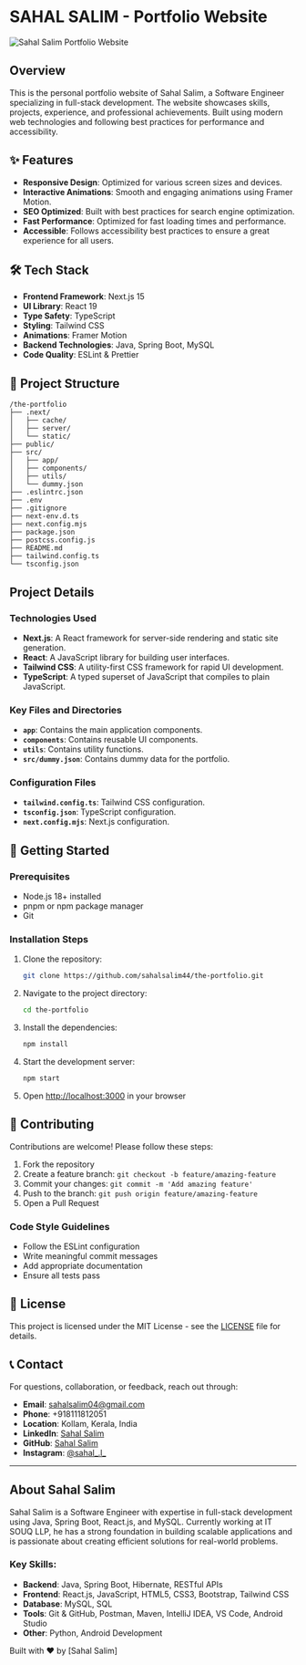 # SAHAL SALIM - Portfolio Website

![Sahal Salim Portfolio Website](https://github.com/user-attachments/assets/4f82669c-9a5a-4761-a927-2f54f0f64169)

## Overview

This is the personal portfolio website of Sahal Salim, a Software Engineer specializing in full-stack development. The website showcases skills, projects, experience, and professional achievements. Built using modern web technologies and following best practices for performance and accessibility.

## ✨ Features

- **Responsive Design**: Optimized for various screen sizes and devices.
- **Interactive Animations**: Smooth and engaging animations using Framer Motion.
- **SEO Optimized**: Built with best practices for search engine optimization.
- **Fast Performance**: Optimized for fast loading times and performance.
- **Accessible**: Follows accessibility best practices to ensure a great experience for all users.

## 🛠️ Tech Stack

- **Frontend Framework**: Next.js 15
- **UI Library**: React 19
- **Type Safety**: TypeScript
- **Styling**: Tailwind CSS
- **Animations**: Framer Motion
- **Backend Technologies**: Java, Spring Boot, MySQL
- **Code Quality**: ESLint & Prettier

## 📁 Project Structure

```
/the-portfolio
├── .next/
│   ├── cache/
│   ├── server/
│   └── static/
├── public/
├── src/
│   ├── app/
│   ├── components/
│   ├── utils/
│   └── dummy.json
├── .eslintrc.json
├── .env
├── .gitignore
├── next-env.d.ts
├── next.config.mjs
├── package.json
├── postcss.config.js
├── README.md
├── tailwind.config.ts
└── tsconfig.json
```

## Project Details

### Technologies Used

- **Next.js**: A React framework for server-side rendering and static site generation.
- **React**: A JavaScript library for building user interfaces.
- **Tailwind CSS**: A utility-first CSS framework for rapid UI development.
- **TypeScript**: A typed superset of JavaScript that compiles to plain JavaScript.

### Key Files and Directories

- **`app`**: Contains the main application components.
- **`components`**: Contains reusable UI components.
- **`utils`**: Contains utility functions.
- **`src/dummy.json`**: Contains dummy data for the portfolio.

### Configuration Files

- **`tailwind.config.ts`**: Tailwind CSS configuration.
- **`tsconfig.json`**: TypeScript configuration.
- **`next.config.mjs`**: Next.js configuration.

## 🚀 Getting Started

### Prerequisites

- Node.js 18+ installed
- pnpm or npm package manager
- Git

### Installation Steps

1. Clone the repository:

   ```sh
   git clone https://github.com/sahalsalim44/the-portfolio.git
   ```

2. Navigate to the project directory:

   ```sh
   cd the-portfolio
   ```

3. Install the dependencies:

   ```sh
   npm install
   ```

4. Start the development server:

   ```sh
   npm start
   ```

5. Open [http://localhost:3000](http://localhost:3000) in your browser

## 🤝 Contributing

Contributions are welcome! Please follow these steps:

1. Fork the repository
2. Create a feature branch: `git checkout -b feature/amazing-feature`
3. Commit your changes: `git commit -m 'Add amazing feature'`
4. Push to the branch: `git push origin feature/amazing-feature`
5. Open a Pull Request

### Code Style Guidelines

- Follow the ESLint configuration
- Write meaningful commit messages
- Add appropriate documentation
- Ensure all tests pass

## 📝 License

This project is licensed under the MIT License - see the [LICENSE](LICENSE) file for details.

## 📞 Contact

For questions, collaboration, or feedback, reach out through:

- **Email**: sahalsalim04@gmail.com
- **Phone**: +918111812051
- **Location**: Kollam, Kerala, India
- **LinkedIn**: [Sahal Salim](https://www.linkedin.com/in/sahal-salim-38a0b32b9)
- **GitHub**: [Sahal Salim](https://github.com/sahalsalim44)
- **Instagram**: [@sahal_.l_](https://instagram.com/sahal_.l_)

---

## About Sahal Salim

Sahal Salim is a Software Engineer with expertise in full-stack development using Java, Spring Boot, React.js, and MySQL. Currently working at IT SOUQ LLP, he has a strong foundation in building scalable applications and is passionate about creating efficient solutions for real-world problems.

### Key Skills:
- **Backend**: Java, Spring Boot, Hibernate, RESTful APIs
- **Frontend**: React.js, JavaScript, HTML5, CSS3, Bootstrap, Tailwind CSS
- **Database**: MySQL, SQL
- **Tools**: Git & GitHub, Postman, Maven, IntelliJ IDEA, VS Code, Android Studio
- **Other**: Python, Android Development

Built with ❤️ by [Sahal Salim]
